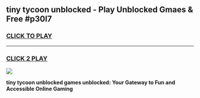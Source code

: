 
## tiny tycoon unblocked - Play Unblocked Gmaes & Free #p30l7
<h3>
<a href="https://news.freeplayer.one?title=tiny_tycoon_unblocked&ref=24F">CLICK TO PLAY</a></h3>
<hr>

<h3>
<a href="https://news.freeplayer.one?title=tiny_tycoon_unblocked&ref=24F">CLICK 2 PLAY</a>
  
</h3>

<a href="https://news.freeplayer.one?title=tiny_tycoon_unblocked&ref=24F/"><img src="https://clearcache.store/games.png"></a>


**tiny tycoon unblocked games unblocked: Your Gateway to Fun and Accessible Online Gaming**
